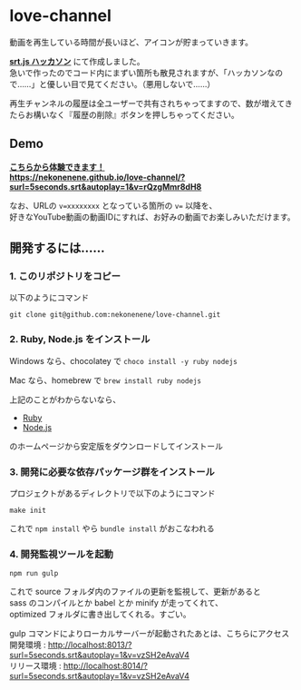 # love-channel

動画を再生している時間が長いほど、アイコンが貯まっていきます。

**[srt.js ハッカソン](https://mashupawards.connpass.com/event/57500)** にて作成しました。  
急いで作ったのでコード内にまずい箇所も散見されますが、「ハッカソンなので……」と優しい目で見てください。（悪用しないで……）

再生チャンネルの履歴は全ユーザーで共有されちゃってますので、数が増えてきたらお構いなく『履歴の削除』ボタンを押しちゃってください。


## Demo

**[こちらから体験できます！](https://nekonenene.github.io/love-channel/?surl=5seconds.srt&autoplay=1&v=rQzgMmr8dH8)**  
**https://nekonenene.github.io/love-channel/?surl=5seconds.srt&autoplay=1&v=rQzgMmr8dH8**

なお、URLの `v=xxxxxxxx` となっている箇所の `v=` 以降を、  
好きなYouTube動画の動画IDにすれば、お好みの動画でお楽しみいただけます。


## 開発するには……

### 1. このリポジトリをコピー

以下のようにコマンド
```
git clone git@github.com:nekonenene/love-channel.git
```

### 2. Ruby, Node.js をインストール

Windows なら、chocolatey で `choco install -y ruby nodejs`

Mac なら、homebrew で `brew install ruby nodejs`

上記のことがわからないなら、  
- [Ruby](https://www.ruby-lang.org/) 
- [Node.js](https://nodejs.org/)

のホームページから安定版をダウンロードしてインストール

### 3. 開発に必要な依存パッケージ群をインストール

プロジェクトがあるディレクトリで以下のようにコマンド
```
make init
```

これで `npm install` やら `bundle install` がおこなわれる

### 4. 開発監視ツールを起動

```
npm run gulp
```

これで source フォルダ内のファイルの更新を監視して、更新があると  
sass のコンパイルとか babel とか minify が走ってくれて、  
optimized フォルダに書き出してくれる。すごい。

gulp コマンドによりローカルサーバーが起動されたあとは、こちらにアクセス  
開発環境 : [http://localhost:8013/?surl=5seconds.srt&autoplay=1&v=vzSH2eAvaV4](http://localhost:8013/?surl=5seconds.srt&autoplay=1&v=vzSH2eAvaV4)  
リリース環境 : [http://localhost:8014/?surl=5seconds.srt&autoplay=1&v=vzSH2eAvaV4](http://localhost:8014/?surl=5seconds.srt&autoplay=1&v=vzSH2eAvaV4)

